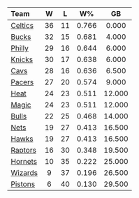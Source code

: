 | Team                            |  W  |  L  |  W%   |   GB   |
|:--------------------------------|:---:|:---:|:-----:|:------:|
| [Celtics](/r/bostonceltics)     | 36  | 11  | 0.766 | 0.000  |
| [Bucks](/r/MkeBucks)            | 32  | 15  | 0.681 | 4.000  |
| [Philly](/r/sixers)             | 29  | 16  | 0.644 | 6.000  |
| [Knicks](/r/NYKnicks)           | 30  | 17  | 0.638 | 6.000  |
| [Cavs](/r/clevelandcavs)        | 28  | 16  | 0.636 | 6.500  |
| [Pacers](/r/pacers)             | 27  | 20  | 0.574 | 9.000  |
| [Heat](/r/heat)                 | 24  | 23  | 0.511 | 12.000 |
| [Magic](/r/OrlandoMagic)        | 24  | 23  | 0.511 | 12.000 |
| [Bulls](/r/chicagobulls)        | 22  | 25  | 0.468 | 14.000 |
| [Nets](/r/GoNets)               | 19  | 27  | 0.413 | 16.500 |
| [Hawks](/r/AtlantaHawks)        | 19  | 27  | 0.413 | 16.500 |
| [Raptors](/r/torontoraptors)    | 16  | 30  | 0.348 | 19.500 |
| [Hornets](/r/CharlotteHornets)  | 10  | 35  | 0.222 | 25.000 |
| [Wizards](/r/washingtonwizards) |  9  | 37  | 0.196 | 26.500 |
| [Pistons](/r/DetroitPistons)    |  6  | 40  | 0.130 | 29.500 |